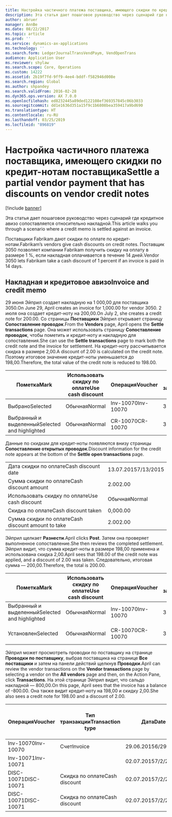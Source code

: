 ```yaml
---
title: Настройка частичного платежа поставщика, имеющего скидки по кредит-нотам поставщика
description: Эта статья дает пошаговое руководство через сценарий где кредитное авизо сопоставляется относительно накладной.
author: abruer
manager: AnnBe
ms.date: 08/22/2017
ms.topic: article
ms.prod: ''
ms.service: dynamics-ax-applications
ms.technology: ''
ms.search.form: LedgerJournalTransVendPaym, VendOpenTrans
audience: Application User
ms.reviewer: shylaw
ms.search.scope: Core, Operations
ms.custom: 14222
ms.assetid: 2b19f7fd-9ff9-4ee4-bddf-f582946d008e
ms.search.region: Global
ms.author: shpandey
ms.search.validFrom: 2016-02-28
ms.dyn365.ops.version: AX 7.0.0
ms.openlocfilehash: ed8232445a89ded122108ef369357845c06b3033
ms.sourcegitcommit: dd1e1636d351a15f9c1b6808bea359417a9bd690
ms.translationtype: HT
ms.contentlocale: ru-RU
ms.lasthandoff: 03/25/2019
ms.locfileid: "896819"
---
```

# <a name="settle-a-partial-vendor-payment-that-has-discounts-on-vendor-credit-notes"></a><span data-ttu-id="102a4-103">Настройка частичного платежа поставщика, имеющего скидки по кредит-нотам поставщика</span><span class="sxs-lookup"><span data-stu-id="102a4-103">Settle a partial vendor payment that has discounts on vendor credit notes</span></span>

[!include [banner](../includes/banner.md)]

<span data-ttu-id="102a4-104">Эта статья дает пошаговое руководство через сценарий где кредитное авизо сопоставляется относительно накладной.</span><span class="sxs-lookup"><span data-stu-id="102a4-104">This article walks you through a scenario where a credit memo is settled against an invoice.</span></span>

<span data-ttu-id="102a4-105">Поставщики Fabrikam дают скидки по оплате по кредит-нотам.</span><span class="sxs-lookup"><span data-stu-id="102a4-105">Fabrikam’s vendors give cash discounts on credit notes.</span></span> <span data-ttu-id="102a4-106">Поставщик 3050 позволяет компании Fabrikam получить скидку на оплату в размере 1 %, если накладная оплачивается в течение 14 дней.</span><span class="sxs-lookup"><span data-stu-id="102a4-106">Vendor 3050 lets Fabrikam take a cash discount of 1 percent if an invoice is paid in 14 days.</span></span>

## <a name="invoice-and-credit-memo"></a><span data-ttu-id="102a4-107">Накладная и кредитовое авизо</span><span class="sxs-lookup"><span data-stu-id="102a4-107">Invoice and credit memo</span></span>
<span data-ttu-id="102a4-108">29 июня Эйприл создает накладную на 1 000,00 для поставщика 3050.</span><span class="sxs-lookup"><span data-stu-id="102a4-108">On June 29, April creates an invoice for 1,000.00 for vendor 3050.</span></span> <span data-ttu-id="102a4-109">2 июля она создает кредит-ноту на 200,00.</span><span class="sxs-lookup"><span data-stu-id="102a4-109">On July 2, she creates a credit note for 200.00.</span></span> <span data-ttu-id="102a4-110">Со страницы **Поставщики** Эйприл открывает страницу **Сопоставление проводок**.</span><span class="sxs-lookup"><span data-stu-id="102a4-110">From the **Vendors** page, April opens the **Settle transactions** page.</span></span> <span data-ttu-id="102a4-111">Она может использовать страницу **Сопоставление проводок**, чтобы пометить и кредит-ноту и накладную для сопоставления.</span><span class="sxs-lookup"><span data-stu-id="102a4-111">She can use the **Settle transactions** page to mark both the credit note and the invoice for settlement.</span></span> <span data-ttu-id="102a4-112">На кредит-ноту рассчитывается скидка в размере 2,00.</span><span class="sxs-lookup"><span data-stu-id="102a4-112">A discount of 2.00 is calculated on the credit note.</span></span> <span data-ttu-id="102a4-113">Поэтому итоговое значение кредит-ноты уменьшается до 198,00.</span><span class="sxs-lookup"><span data-stu-id="102a4-113">Therefore, the total value of the credit note is reduced to 198.00.</span></span>

| <span data-ttu-id="102a4-114">Пометка</span><span class="sxs-lookup"><span data-stu-id="102a4-114">Mark</span></span>                     | <span data-ttu-id="102a4-115">Использовать скидку по оплате</span><span class="sxs-lookup"><span data-stu-id="102a4-115">Use cash discount</span></span> | <span data-ttu-id="102a4-116">Операция</span><span class="sxs-lookup"><span data-stu-id="102a4-116">Voucher</span></span>   | <span data-ttu-id="102a4-117">Учетная запись</span><span class="sxs-lookup"><span data-stu-id="102a4-117">Account</span></span> | <span data-ttu-id="102a4-118">Дата</span><span class="sxs-lookup"><span data-stu-id="102a4-118">Date</span></span>      | <span data-ttu-id="102a4-119">Срок выполнения</span><span class="sxs-lookup"><span data-stu-id="102a4-119">Due date</span></span>  | <span data-ttu-id="102a4-120">Счет</span><span class="sxs-lookup"><span data-stu-id="102a4-120">Invoice</span></span> | <span data-ttu-id="102a4-121">Сумма в валюте проводки</span><span class="sxs-lookup"><span data-stu-id="102a4-121">Amount in transaction currency</span></span> | <span data-ttu-id="102a4-122">Валютное</span><span class="sxs-lookup"><span data-stu-id="102a4-122">Currency</span></span> | <span data-ttu-id="102a4-123">Сумма сопоставления</span><span class="sxs-lookup"><span data-stu-id="102a4-123">Amount to settle</span></span> |
|--------------------------|-------------------|-----------|---------|-----------|-----------|---------|--------------------------------|----------|------------------|
| <span data-ttu-id="102a4-124">Выбрано</span><span class="sxs-lookup"><span data-stu-id="102a4-124">Selected</span></span>                 | <span data-ttu-id="102a4-125">Обычная</span><span class="sxs-lookup"><span data-stu-id="102a4-125">Normal</span></span>            | <span data-ttu-id="102a4-126">Inv-10070</span><span class="sxs-lookup"><span data-stu-id="102a4-126">Inv-10070</span></span> | <span data-ttu-id="102a4-127">3050</span><span class="sxs-lookup"><span data-stu-id="102a4-127">3050</span></span>    | <span data-ttu-id="102a4-128">29.06.2015</span><span class="sxs-lookup"><span data-stu-id="102a4-128">6/29/2015</span></span> | <span data-ttu-id="102a4-129">29.07.2015</span><span class="sxs-lookup"><span data-stu-id="102a4-129">7/29/2015</span></span> | <span data-ttu-id="102a4-130">10070</span><span class="sxs-lookup"><span data-stu-id="102a4-130">10070</span></span>   | <span data-ttu-id="102a4-131">-1 000,00</span><span class="sxs-lookup"><span data-stu-id="102a4-131">-1,000.00</span></span>                      | <span data-ttu-id="102a4-132">американский доллар</span><span class="sxs-lookup"><span data-stu-id="102a4-132">USD</span></span>      | <span data-ttu-id="102a4-133">-990,00</span><span class="sxs-lookup"><span data-stu-id="102a4-133">-990.00</span></span>          |
| <span data-ttu-id="102a4-134">Выбранный и выделенный</span><span class="sxs-lookup"><span data-stu-id="102a4-134">Selected and highlighted</span></span> | <span data-ttu-id="102a4-135">Обычная</span><span class="sxs-lookup"><span data-stu-id="102a4-135">Normal</span></span>            | <span data-ttu-id="102a4-136">CR-10070</span><span class="sxs-lookup"><span data-stu-id="102a4-136">CR-10070</span></span>  | <span data-ttu-id="102a4-137">3050</span><span class="sxs-lookup"><span data-stu-id="102a4-137">3050</span></span>    | <span data-ttu-id="102a4-138">02.07.2015</span><span class="sxs-lookup"><span data-stu-id="102a4-138">7/2/2015</span></span>  | <span data-ttu-id="102a4-139">29.07.2015</span><span class="sxs-lookup"><span data-stu-id="102a4-139">7/29/2015</span></span> |         | <span data-ttu-id="102a4-140">200,00</span><span class="sxs-lookup"><span data-stu-id="102a4-140">200.00</span></span>                         | <span data-ttu-id="102a4-141">американский доллар</span><span class="sxs-lookup"><span data-stu-id="102a4-141">USD</span></span>      | <span data-ttu-id="102a4-142">198,00</span><span class="sxs-lookup"><span data-stu-id="102a4-142">198.00</span></span>           |

<span data-ttu-id="102a4-143">Данные по скидкам для кредит-ноты появляются внизу страницы **Сопоставление открытых проводок**.</span><span class="sxs-lookup"><span data-stu-id="102a4-143">Discount information for the credit note appears at the bottom of the **Settle open transactions** page.</span></span>

|                              |           |
|------------------------------|-----------|
| <span data-ttu-id="102a4-144">Дата скидки по оплате</span><span class="sxs-lookup"><span data-stu-id="102a4-144">Cash discount date</span></span>           | <span data-ttu-id="102a4-145">13.07.2015</span><span class="sxs-lookup"><span data-stu-id="102a4-145">7/13/2015</span></span> |
| <span data-ttu-id="102a4-146">Сумма скидки по оплате</span><span class="sxs-lookup"><span data-stu-id="102a4-146">Cash discount amount</span></span>         | <span data-ttu-id="102a4-147">2.00</span><span class="sxs-lookup"><span data-stu-id="102a4-147">2.00</span></span>      |
| <span data-ttu-id="102a4-148">Использовать скидку по оплате</span><span class="sxs-lookup"><span data-stu-id="102a4-148">Use cash discount</span></span>            | <span data-ttu-id="102a4-149">Обычная</span><span class="sxs-lookup"><span data-stu-id="102a4-149">Normal</span></span>    |
| <span data-ttu-id="102a4-150">Скидка по оплате</span><span class="sxs-lookup"><span data-stu-id="102a4-150">Cash discount taken</span></span>          | <span data-ttu-id="102a4-151">0,00</span><span class="sxs-lookup"><span data-stu-id="102a4-151">0.00</span></span>      |
| <span data-ttu-id="102a4-152">Сумма скидки по оплате</span><span class="sxs-lookup"><span data-stu-id="102a4-152">Cash discount amount to take</span></span> | <span data-ttu-id="102a4-153">2.00</span><span class="sxs-lookup"><span data-stu-id="102a4-153">2.00</span></span>      |

<span data-ttu-id="102a4-154">Эйприл щелкает **Разнести**.</span><span class="sxs-lookup"><span data-stu-id="102a4-154">April clicks **Post**.</span></span> <span data-ttu-id="102a4-155">Затем она проверяет выполненное сопоставление.</span><span class="sxs-lookup"><span data-stu-id="102a4-155">She then reviews the completed settlement.</span></span> <span data-ttu-id="102a4-156">Эйприл видит, что сумма кредит-ноты в размере 198,00 применена и использована скидка 2,00.</span><span class="sxs-lookup"><span data-stu-id="102a4-156">April sees that 198.00 of the credit note was applied, and a discount of 2.00 was taken.</span></span> <span data-ttu-id="102a4-157">Следовательно, итоговая сумма — 200,00.</span><span class="sxs-lookup"><span data-stu-id="102a4-157">Therefore, the total is 200.00.</span></span>

| <span data-ttu-id="102a4-158">Пометка</span><span class="sxs-lookup"><span data-stu-id="102a4-158">Mark</span></span>                     | <span data-ttu-id="102a4-159">Использовать скидку по оплате</span><span class="sxs-lookup"><span data-stu-id="102a4-159">Use cash discount</span></span> | <span data-ttu-id="102a4-160">Операция</span><span class="sxs-lookup"><span data-stu-id="102a4-160">Voucher</span></span>   | <span data-ttu-id="102a4-161">Учетная запись</span><span class="sxs-lookup"><span data-stu-id="102a4-161">Account</span></span> | <span data-ttu-id="102a4-162">Дата</span><span class="sxs-lookup"><span data-stu-id="102a4-162">Date</span></span>      | <span data-ttu-id="102a4-163">Срок выполнения</span><span class="sxs-lookup"><span data-stu-id="102a4-163">Due date</span></span>  | <span data-ttu-id="102a4-164">Счет</span><span class="sxs-lookup"><span data-stu-id="102a4-164">Invoice</span></span>  | <span data-ttu-id="102a4-165">Сумма в валюте проводки</span><span class="sxs-lookup"><span data-stu-id="102a4-165">Amount in transaction currency</span></span> | <span data-ttu-id="102a4-166">Валютное</span><span class="sxs-lookup"><span data-stu-id="102a4-166">Currency</span></span> | <span data-ttu-id="102a4-167">Сумма сопоставления</span><span class="sxs-lookup"><span data-stu-id="102a4-167">Amount to settle</span></span> |
|--------------------------|-------------------|-----------|---------|-----------|-----------|----------|--------------------------------|----------|------------------|
| <span data-ttu-id="102a4-168">Выбранный и выделенный</span><span class="sxs-lookup"><span data-stu-id="102a4-168">Selected and highlighted</span></span> | <span data-ttu-id="102a4-169">Обычная</span><span class="sxs-lookup"><span data-stu-id="102a4-169">Normal</span></span>            | <span data-ttu-id="102a4-170">Inv-10070</span><span class="sxs-lookup"><span data-stu-id="102a4-170">Inv-10070</span></span> | <span data-ttu-id="102a4-171">3050</span><span class="sxs-lookup"><span data-stu-id="102a4-171">3050</span></span>    | <span data-ttu-id="102a4-172">29.06.2015</span><span class="sxs-lookup"><span data-stu-id="102a4-172">6/29/2015</span></span> | <span data-ttu-id="102a4-173">29.07.2015</span><span class="sxs-lookup"><span data-stu-id="102a4-173">7/29/2015</span></span> | <span data-ttu-id="102a4-174">10070</span><span class="sxs-lookup"><span data-stu-id="102a4-174">10070</span></span>    | <span data-ttu-id="102a4-175">-1 000,00</span><span class="sxs-lookup"><span data-stu-id="102a4-175">-1,000.00</span></span>                      | <span data-ttu-id="102a4-176">американский доллар</span><span class="sxs-lookup"><span data-stu-id="102a4-176">USD</span></span>      | <span data-ttu-id="102a4-177">-200,00</span><span class="sxs-lookup"><span data-stu-id="102a4-177">-200.00</span></span>          |
| <span data-ttu-id="102a4-178">Установлен</span><span class="sxs-lookup"><span data-stu-id="102a4-178">Selected</span></span>                 | <span data-ttu-id="102a4-179">Обычная</span><span class="sxs-lookup"><span data-stu-id="102a4-179">Normal</span></span>            | <span data-ttu-id="102a4-180">CR-10070</span><span class="sxs-lookup"><span data-stu-id="102a4-180">CR-10070</span></span>  | <span data-ttu-id="102a4-181">3050</span><span class="sxs-lookup"><span data-stu-id="102a4-181">3050</span></span>    | <span data-ttu-id="102a4-182">02.07.2015</span><span class="sxs-lookup"><span data-stu-id="102a4-182">7/2/2015</span></span>  | <span data-ttu-id="102a4-183">29.07.2015</span><span class="sxs-lookup"><span data-stu-id="102a4-183">7/29/2015</span></span> | <span data-ttu-id="102a4-184">CR-10070</span><span class="sxs-lookup"><span data-stu-id="102a4-184">CR-10070</span></span> | <span data-ttu-id="102a4-185">200,00</span><span class="sxs-lookup"><span data-stu-id="102a4-185">200.00</span></span>                         | <span data-ttu-id="102a4-186">американский доллар</span><span class="sxs-lookup"><span data-stu-id="102a4-186">USD</span></span>      | <span data-ttu-id="102a4-187">198,00</span><span class="sxs-lookup"><span data-stu-id="102a4-187">198.00</span></span>           |

<span data-ttu-id="102a4-188">Эйприл может просмотреть проводки по поставщику на странице **Проводки по поставщику**, выбрав поставщика на странице **Все поставщики** и затем на панели действий щелкнув **Проводки**.</span><span class="sxs-lookup"><span data-stu-id="102a4-188">April can review the vendor transactions on the **Vendor transactions** page by selecting a vendor on the **All vendors** page and then, on the Action Pane, click **Transactions**.</span></span> <span data-ttu-id="102a4-189">На этой странице Эйприл видит, что сальдо накладной — 800,00.</span><span class="sxs-lookup"><span data-stu-id="102a4-189">On this page, April sees that the invoice has a balance of -800.00.</span></span> <span data-ttu-id="102a4-190">Она также видит кредит-ноту на 198,00 и скидку 2,00.</span><span class="sxs-lookup"><span data-stu-id="102a4-190">She also sees a credit note for 198.00 and a discount of 2.00.</span></span>

| <span data-ttu-id="102a4-191">Операция</span><span class="sxs-lookup"><span data-stu-id="102a4-191">Voucher</span></span>    | <span data-ttu-id="102a4-192">Тип транзакции</span><span class="sxs-lookup"><span data-stu-id="102a4-192">Transaction type</span></span> | <span data-ttu-id="102a4-193">Дата</span><span class="sxs-lookup"><span data-stu-id="102a4-193">Date</span></span>      | <span data-ttu-id="102a4-194">Счет</span><span class="sxs-lookup"><span data-stu-id="102a4-194">Invoice</span></span> | <span data-ttu-id="102a4-195">Дебетовая сумма в валюте проводки</span><span class="sxs-lookup"><span data-stu-id="102a4-195">Amount in transaction currency debit</span></span> | <span data-ttu-id="102a4-196">Сумма кредита в валюте проводки</span><span class="sxs-lookup"><span data-stu-id="102a4-196">Amount in transaction currency credit</span></span> | <span data-ttu-id="102a4-197">Сальдо</span><span class="sxs-lookup"><span data-stu-id="102a4-197">Balance</span></span> | <span data-ttu-id="102a4-198">Валютное</span><span class="sxs-lookup"><span data-stu-id="102a4-198">Currency</span></span> |
|------------|------------------|-----------|---------|--------------------------------------|---------------------------------------|---------|----------|
| <span data-ttu-id="102a4-199">Inv-10070</span><span class="sxs-lookup"><span data-stu-id="102a4-199">Inv-10070</span></span>  | <span data-ttu-id="102a4-200">Счет</span><span class="sxs-lookup"><span data-stu-id="102a4-200">Invoice</span></span>          | <span data-ttu-id="102a4-201">29.06.2015</span><span class="sxs-lookup"><span data-stu-id="102a4-201">6/29/2015</span></span> | <span data-ttu-id="102a4-202">10070</span><span class="sxs-lookup"><span data-stu-id="102a4-202">10070</span></span>   |                                      | <span data-ttu-id="102a4-203">1 000,00</span><span class="sxs-lookup"><span data-stu-id="102a4-203">1,000.00</span></span>                              | <span data-ttu-id="102a4-204">–800,00</span><span class="sxs-lookup"><span data-stu-id="102a4-204">-800.00</span></span> | <span data-ttu-id="102a4-205">американский доллар</span><span class="sxs-lookup"><span data-stu-id="102a4-205">USD</span></span>      |
| <span data-ttu-id="102a4-206">Inv-10071</span><span class="sxs-lookup"><span data-stu-id="102a4-206">Inv-10071</span></span>  |                  | <span data-ttu-id="102a4-207">02.07.2015</span><span class="sxs-lookup"><span data-stu-id="102a4-207">7/2/2015</span></span>  | <span data-ttu-id="102a4-208">CR10071</span><span class="sxs-lookup"><span data-stu-id="102a4-208">CR10071</span></span> | <span data-ttu-id="102a4-209">200,00</span><span class="sxs-lookup"><span data-stu-id="102a4-209">200.00</span></span>                               |                                       | <span data-ttu-id="102a4-210">0,00</span><span class="sxs-lookup"><span data-stu-id="102a4-210">0.00</span></span>    | <span data-ttu-id="102a4-211">американский доллар</span><span class="sxs-lookup"><span data-stu-id="102a4-211">USD</span></span>      |
| <span data-ttu-id="102a4-212">DISC-10071</span><span class="sxs-lookup"><span data-stu-id="102a4-212">DISC-10071</span></span> |  <span data-ttu-id="102a4-213">Скидка по оплате</span><span class="sxs-lookup"><span data-stu-id="102a4-213">Cash discount</span></span>   | <span data-ttu-id="102a4-214">02.07.2015</span><span class="sxs-lookup"><span data-stu-id="102a4-214">7/2/2015</span></span>  |         | <span data-ttu-id="102a4-215">2.00</span><span class="sxs-lookup"><span data-stu-id="102a4-215">2.00</span></span>                                 |                                       | <span data-ttu-id="102a4-216">0,00</span><span class="sxs-lookup"><span data-stu-id="102a4-216">0.00</span></span>    | <span data-ttu-id="102a4-217">американский доллар</span><span class="sxs-lookup"><span data-stu-id="102a4-217">USD</span></span>      |
| <span data-ttu-id="102a4-218">DISC-10071</span><span class="sxs-lookup"><span data-stu-id="102a4-218">DISC-10071</span></span> |  <span data-ttu-id="102a4-219">Скидка по оплате</span><span class="sxs-lookup"><span data-stu-id="102a4-219">Cash discount</span></span>   | <span data-ttu-id="102a4-220">02.07.2015</span><span class="sxs-lookup"><span data-stu-id="102a4-220">7/2/2015</span></span>  |         |                                      | <span data-ttu-id="102a4-221">2.00</span><span class="sxs-lookup"><span data-stu-id="102a4-221">2.00</span></span>                                  | <span data-ttu-id="102a4-222">0,00</span><span class="sxs-lookup"><span data-stu-id="102a4-222">0.00</span></span>    | <span data-ttu-id="102a4-223">американский доллар</span><span class="sxs-lookup"><span data-stu-id="102a4-223">USD</span></span>      |





